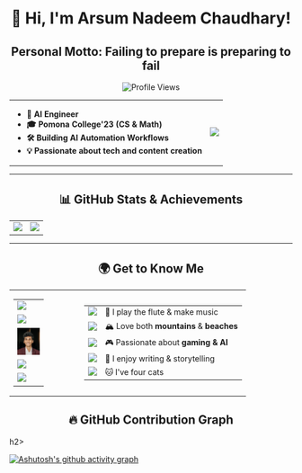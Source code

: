 <h1 align="center">👋 Hi, I'm Arsum Nadeem Chaudhary! </h1>

<h2 align="center"> Personal Motto: Failing to prepare is preparing to fail </h2>

<p align="center">
  <img src="https://komarev.com/ghpvc/?username=AvidThinkerArsum&color=blue" alt="Profile Views" />
</p>


<div align="center">
  <table>
    <tr>
      <td>
        <ul>
          <li>🚀 <b>AI Engineer</li>
          <li>🎓 <b>Pomona College'23</b> (CS & Math)</li>
          <li>🛠 <b>Building AI Automation Workflows</b></li>
          <li>💡 <b>Passionate about tech and content creation</b></li>
        </ul>
      </td>
      <td>
        <img src="https://user-images.githubusercontent.com/55389276/140866485-8fb1c876-9a8f-4d6a-98dc-08c4981eaf70.gif" width="400px"/>
      </td>
    </tr>
  </table>
</div>

---

<h2 align="center">📊 GitHub Stats & Achievements</h2>

<table>
  <tr>
    <td>
      <img src="https://github-readme-stats.vercel.app/api?username=AvidThinkerArsum&show_icons=true&theme=dark" />
    </td>
    <td>
      <img src="https://github-readme-stats.vercel.app/api/top-langs/?username=AvidThinkerArsum&layout=compact&theme=dark" />
    </td>
  </tr>
</table>

---

<h2 align="center">🌍 Get to Know Me</h2>

<div align="center">
  <table>
    <tr>
      <td align="center" width="30%">
        <table>
          <tr>
            <td>
              <a href="https://linkedin.com/in/arsum">
                <img src="https://cdn-icons-png.flaticon.com/128/174/174857.png" width="40px"/>
              </a>
            </td>
          </tr>
          <tr>
            <td>
              <a href="https://instagram.com/arsum_nc">
               <img src="https://cdn-icons-png.flaticon.com/128/2111/2111463.png" width="40px"/>
              </a>
            </td>
          </tr>
          <tr>
            <td>
              <a href="https://arsumnc.com/">
                <img src="Screenshot%202025-02-26%20at%209.09.21%20AM.png" width="40px"/>
              </a>
            </td>
          </tr>
          <tr>
            <td>
              <a href="mailto:arsumnadeemch16203@gmail.com">
                <img src="https://cdn-icons-png.flaticon.com/128/732/732200.png" width="40px"/>
              </a>
            </td>
          </tr>
          <tr>
            <td>
              <a href="https://www.youtube.com/@arsum_nc">
                <img src="https://cdn-icons-png.flaticon.com/128/1384/1384060.png" width="40px"/>
              </a>
            </td>
          </tr>
        </table>
      </td>
      <td align="left" width="70%">
        <table>
          <tr>
            <td><img src="https://cdn-icons-png.flaticon.com/128/2921/2921822.png" width="30px"/></td>
            <td>🎵 I play the flute & make music</td>
          </tr>
          <tr>
            <td><img src="https://cdn-icons-png.flaticon.com/128/8096/8096714.png" width="30px"/></td>
            <td>🏔 Love both <b>mountains</b> & <b>beaches</b></td>
          </tr>
          <tr>
            <td><img src="https://cdn-icons-png.flaticon.com/128/869/869869.png" width="30px"/></td>
            <td>🎮 Passionate about <b>gaming & AI</b></td>
          </tr>
          <tr>
            <td><img src="https://cdn-icons-png.flaticon.com/128/3207/3207130.png" width="30px"/></td>
            <td>📝 I enjoy writing & storytelling</td>
          </tr>
          <tr>
            <td><img src="https://cdn-icons-png.flaticon.com/128/616/616430.png" width="30px"/></td>
            <td>🐱 I've four cats</td>
          </tr>
        </table>
      </td>
    </tr>
  </table>
</div>


<h2 align="center"> 🔥 GitHub Contribution Graph  </h2>h2>

  
[![Ashutosh's github activity graph](https://github-readme-activity-graph.vercel.app/graph?username=AvidThinkerArsum&theme=react-dark)](https://github.com/ashutosh00710/github-readme-activity-graph)

